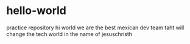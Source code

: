 # hello-world
practice repository
hi world
we are the best mexican dev team taht will change the tech world in the name of jesuschristh


